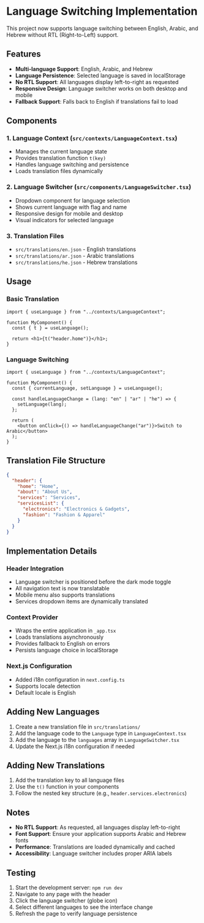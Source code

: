 # Language Switching Implementation

This project now supports language switching between English, Arabic, and Hebrew without RTL (Right-to-Left) support.

## Features

- **Multi-language Support**: English, Arabic, and Hebrew
- **Language Persistence**: Selected language is saved in localStorage
- **No RTL Support**: All languages display left-to-right as requested
- **Responsive Design**: Language switcher works on both desktop and mobile
- **Fallback Support**: Falls back to English if translations fail to load

## Components

### 1. Language Context (`src/contexts/LanguageContext.tsx`)

- Manages the current language state
- Provides translation function `t(key)`
- Handles language switching and persistence
- Loads translation files dynamically

### 2. Language Switcher (`src/components/LanguageSwitcher.tsx`)

- Dropdown component for language selection
- Shows current language with flag and name
- Responsive design for mobile and desktop
- Visual indicators for selected language

### 3. Translation Files

- `src/translations/en.json` - English translations
- `src/translations/ar.json` - Arabic translations
- `src/translations/he.json` - Hebrew translations

## Usage

### Basic Translation

```tsx
import { useLanguage } from "../contexts/LanguageContext";

function MyComponent() {
  const { t } = useLanguage();

  return <h1>{t("header.home")}</h1>;
}
```

### Language Switching

```tsx
import { useLanguage } from "../contexts/LanguageContext";

function MyComponent() {
  const { currentLanguage, setLanguage } = useLanguage();

  const handleLanguageChange = (lang: "en" | "ar" | "he") => {
    setLanguage(lang);
  };

  return (
    <button onClick={() => handleLanguageChange("ar")}>Switch to Arabic</button>
  );
}
```

## Translation File Structure

```json
{
  "header": {
    "home": "Home",
    "about": "About Us",
    "services": "Services",
    "servicesList": {
      "electronics": "Electronics & Gadgets",
      "fashion": "Fashion & Apparel"
    }
  }
}
```

## Implementation Details

### Header Integration

- Language switcher is positioned before the dark mode toggle
- All navigation text is now translatable
- Mobile menu also supports translations
- Services dropdown items are dynamically translated

### Context Provider

- Wraps the entire application in `_app.tsx`
- Loads translations asynchronously
- Provides fallback to English on errors
- Persists language choice in localStorage

### Next.js Configuration

- Added i18n configuration in `next.config.ts`
- Supports locale detection
- Default locale is English

## Adding New Languages

1. Create a new translation file in `src/translations/`
2. Add the language code to the `Language` type in `LanguageContext.tsx`
3. Add the language to the `languages` array in `LanguageSwitcher.tsx`
4. Update the Next.js i18n configuration if needed

## Adding New Translations

1. Add the translation key to all language files
2. Use the `t()` function in your components
3. Follow the nested key structure (e.g., `header.services.electronics`)

## Notes

- **No RTL Support**: As requested, all languages display left-to-right
- **Font Support**: Ensure your application supports Arabic and Hebrew fonts
- **Performance**: Translations are loaded dynamically and cached
- **Accessibility**: Language switcher includes proper ARIA labels

## Testing

1. Start the development server: `npm run dev`
2. Navigate to any page with the header
3. Click the language switcher (globe icon)
4. Select different languages to see the interface change
5. Refresh the page to verify language persistence
